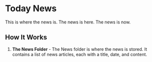 # Today News

This is where the news is. The news is here. The news is now.

## How It Works

1. **The News Folder** - The News folder is where the news is stored. It contains a list of news articles, each with a title, date, and content.
